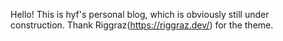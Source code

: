 Hello! This is hyf's personal blog, which is obviously still under construction.
Thank Riggraz(https://riggraz.dev/) for the theme.
